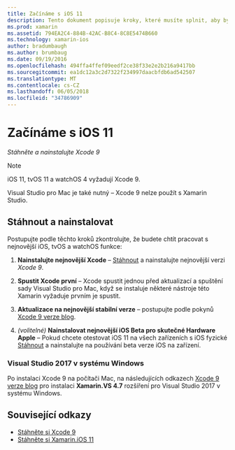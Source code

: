 ```yaml
---
title: Začínáme s iOS 11
description: Tento dokument popisuje kroky, které musíte splnit, aby bylo možné začít s vývojem aplikací pro iOS 11. Popisuje, jak stáhnout Xcode a aktualizace Visual Studio 2017.
ms.prod: xamarin
ms.assetid: 794EA2C4-884B-42AC-B8C4-8C8E5474B660
ms.technology: xamarin-ios
author: bradumbaugh
ms.author: brumbaug
ms.date: 09/19/2016
ms.openlocfilehash: 494ffa4ffef09eedf2ce38f33e2e2b216a9417bb
ms.sourcegitcommit: ea1dc12a3c2d7322f234997daacbfdb6ad542507
ms.translationtype: MT
ms.contentlocale: cs-CZ
ms.lasthandoff: 06/05/2018
ms.locfileid: "34786909"
---
```

# <a name="getting-started-with-ios-11"></a>Začínáme s iOS 11

_Stáhněte a nainstalujte Xcode 9_

> [!NOTE]
> iOS 11, tvOS 11 a watchOS 4 vyžadují Xcode 9.
>
> Visual Studio pro Mac je také nutný – Xcode 9 nelze použít s Xamarin Studio.

## <a name="download-and-install"></a>Stáhnout a nainstalovat

Postupujte podle těchto kroků zkontrolujte, že budete chtít pracovat s nejnovější iOS, tvOS a watchOS funkce:

1. **Nainstalujte nejnovější Xcode** – [Stáhnout](https://developer.apple.com/download/) a nainstalujte nejnovější verzi _Xcode 9_.

2. **Spustit Xcode první** – Xcode spustit jednou před aktualizací a spuštění sady Visual Studio pro Mac, když se instaluje některé nástroje této Xamarin vyžaduje prvním je spustit.

3. **Aktualizace na nejnovější stabilní verze** – postupujte podle pokynů [Xcode 9 verze blog](https://releases.xamarin.com/stable-release-15-3-5-with-xcode-9-support/).

4. _(volitelné)_  **Nainstalovat nejnovější iOS Beta pro skutečné Hardware Apple** – Pokud chcete otestovat iOS 11 na všech zařízeních s iOS fyzické [Stáhnout](https://developer.apple.com/download/) a nainstalujte na používání beta verze iOS na zařízení.


### <a name="visual-studio-2017-on-windows"></a>Visual Studio 2017 v systému Windows

Po instalaci Xcode 9 na počítači Mac, na následujících odkazech [Xcode 9 verze blog](https://releases.xamarin.com/stable-release-15-3-5-with-xcode-9-support/) pro instalaci **Xamarin.VS 4.7** rozšíření pro Visual Studio 2017 v systému Windows.


## <a name="related-links"></a>Související odkazy

- [Stáhněte si Xcode 9](https://developer.apple.com/download/)
- [Stáhněte si Xamarin.iOS 11](https://releases.xamarin.com/stable-release-15-3-5-with-xcode-9-support/)
